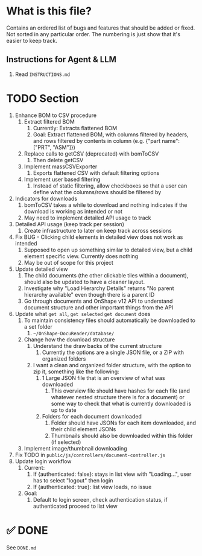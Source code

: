 # What is this file?

Contains an ordered list of bugs and features that should be added or fixed.
Not sorted in any particular order.
The numbering is just show that it's easier to keep track.

## Instructions for Agent & LLM

1. Read `INSTRUCTIONS.md`

# TODO Section

1. Enhance BOM to CSV procedure
   1. Extract filtered BOM
      1. Currently: Extracts flattened BOM
      2. Goal: Extract flattened BOM, with columns filtered by headers, and rows filtered by contents in column (e.g. {"part name": ["PRT", "ASM"]})
   2. Replace calls to getCSV (deprecated) with bomToCSV
      1. Then delete getCSV
   3. Implement massCSVExporter
      1. Exports flattened CSV with default filtering options
   4. Implement user based filtering
      1. Instead of static filtering, allow checkboxes so that a user can define what the columns/rows should be filtered by
2. Indicators for downloads
   1. bomToCSV takes a while to download and nothing indicates if the download is working as intended or not
   2. May need to implement detailed API usage to track
3. Detailed API usage (keep track per session)
   1. Create infrastructure to later on keep track across sessions
4. Fix BUG - Clicking child elements in detailed view does not work as intended
   1. Supposed to open up something similar to detailed view, but a child element specific view. Currently does nothing
   2. May be out of scope for this project
5. Update detailed view
   1. The child documents (the other clickable tiles within a document), should also be updated to have a cleaner layout.
   2. Investigate why "Load Hierarchy Details" returns "No parent hierarchy available" even though there is a parent ID
   3. Go through documents and OnShape v12 API to understand document structure and other important things from the API
6. Update what `get all`, `get selected` `get document` does
   1. To maintain consistency files should automatically be downloaded to a set folder
      1. `~/OnShape-DocuReader/database/`
   2. Change how the download structure
      1. Understand the draw backs of the current structure
         1. Currently the options are a single JSON file, or a ZIP with organized folders
      2. I want a clean and organized folder structure, with the option to zip it, something like the following:
         1. 1 Large JSON file that is an overview of what was downloaded
            1. This overview file should have hashes for each file (and whatever nested structure there is for a document) or some way to check that what is currently downloaded is up to date
         2. Folders for each document downloaded
            1. Folder should have JSONs for each item downloaded, and their child element JSONs
            2. Thumbnails should also be downloaded within this folder (if selected)
   3. Implement image/thumbnail downloading
7. Fix TODO in `public/js/controllers/document-controller.js`
8. Update login workflow
   1. Current:
      1. If {authenticated: false}: stays in list view with "Loading...", user has to select "logout" then login
      2. If {authenticated: true}: list view loads, no issue
   2. Goal:
      1. Default to login screen, check authentication status, if authenticated proceed to list view

# ✅ DONE

See `DONE.md`

